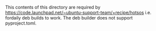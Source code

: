 This contents of this directory are required by https://code.launchpad.net/~ubuntu-support-team/+recipe/hotsos i.e. fordaily deb builds to work. The deb builder does not support pyproject.toml.

